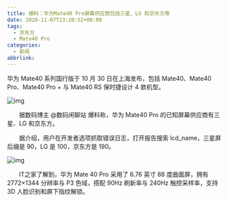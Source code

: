 ```yaml
---
title: 爆料：华为Mate40 Pro屏幕供应商包括三星、LG 和京东方等
date: 2020-11-07T13:20:52+08:00
tags:
  - 京东方
  - Mate40 Pro
categories:
  - 新闻
abbrlink:
---
```


华为 Mate40 系列国行版于 10 月 30 日在上海发布，包括 Mate40、Mate40 Pro、Mate40 Pro + 与 Mate40 RS 保时捷设计 4 款机型。

![img](https://cdn.jsdelivr.net/gh/yakeing/Documentation@main/Hexo/images/ba4c-kcieyvz4510429.jpg)

　　据数码博主 @数码闲聊站 爆料称，华为 Mate40 Pro 的已知屏幕供应商有三星、LG 和京东方。

　　据介绍，用户在开发者选项抓取错误日志，打开报告搜索 lcd_name，三星屏后缀是 90，LG 是 100，京东方是 190。

![img](https://cdn.jsdelivr.net/gh/yakeing/Documentation@main/Hexo/images/3916-kcieyvz4510430.jpg)

　　IT之家了解到，华为 Mate 40 Pro 采用了 6.76 英寸 88 度曲面屏，拥有 2772×1344 分辨率与 P3 色域，搭配 90Hz 刷新率与 240Hz 触控采样率，支持 3D 人脸识别和屏下指纹解锁。